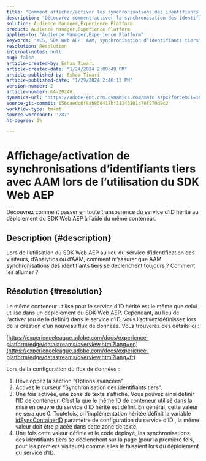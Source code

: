 ```yaml
---
title: "Comment afficher/activer les synchronisations des identifiants tiers avec AAM lors de l’utilisation du SDK Web AEP"
description: "Découvrez comment activer la synchronisation des identifiants tiers, définir l’identifiant de conteneur dans un nouveau flux de données et déployer le code pour une synchronisation efficace."
solution: Audience Manager,Experience Platform
product: Audience Manager,Experience Platform
applies-to: "Audience Manager,Experience Platform"
keywords: "KCS, SDK Web AEP, AAM, synchronisation d’identifiants tiers"
resolution: Resolution
internal-notes: null
bug: false
article-created-by: Eshaa Tiwari
article-created-date: "1/24/2024 2:09:49 PM"
article-published-by: Eshaa Tiwari
article-published-date: "1/29/2024 2:46:13 PM"
version-number: 2
article-number: KA-20248
dynamics-url: "https://adobe-ent.crm.dynamics.com/main.aspx?forceUCI=1&pagetype=entityrecord&etn=knowledgearticle&id=49c7e139-c2ba-ee11-a569-6045bd006268"
source-git-commit: 156caedc0f8ab85d417bf11145101c78f270d9c2
workflow-type: tm+mt
source-wordcount: '287'
ht-degree: 1%

---
```


# Affichage/activation de synchronisations d’identifiants tiers avec AAM lors de l’utilisation du SDK Web AEP


Découvrez comment passer en toute transparence du service d’ID hérité au déploiement du SDK Web AEP à l’aide du même conteneur.

## Description {#description}

Lors de l’utilisation du SDK Web AEP au lieu du service d’identification des visiteurs, d’Analytics ou d’AAM, comment m’assurer que AAM synchronisations des identifiants tiers se déclenchent toujours ? Comment les allumer ?

## Résolution {#resolution}


Le même conteneur utilisé pour le service d’ID hérité est le même que celui utilisé dans un déploiement du SDK Web AEP. Cependant, au lieu de l’activer (ou de la définir) dans le service d’ID, vous l’activez/définissez lors de la création d’un nouveau flux de données. Vous trouverez des détails ici :

[https://experienceleague.adobe.com/docs/experience-platform/edge/datastreams/overview.html?lang=en](https://experienceleague.adobe.com/docs/experience-platform/edge/datastreams/overview.html?lang=fr)

Lors de la configuration du flux de données :

1. Développez la section &quot;Options avancées&quot;
2. Activez le curseur &quot;Synchronisation des identifiants tiers&quot;.
3. Une fois activée, une zone de texte s’affiche. Vous pouvez ainsi définir l’ID de conteneur. C’est là que le même ID de conteneur utilisé dans la mise en oeuvre du service d’ID hérité est défini. En général, cette valeur ne sera que 0. Toutefois, si l’implémentation héritée définit la variable [idSyncContainerID](https://experienceleague.adobe.com/docs/id-service/using/id-service-api/configurations/idsyncontainerid.html?lang=en) paramètre de configuration du service d’ID , la même valeur doit être placée dans cette zone de texte.
4. Une fois cette valeur définie et le code déployé, les synchronisations des identifiants tiers se déclenchent sur la page (pour la première fois, pour les premiers visiteurs) comme elles le faisaient lors du déploiement du service d’ID.


